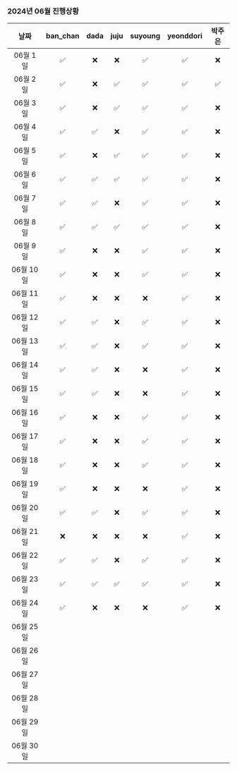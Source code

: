 ### 2024년 06월 진행상황
| 날짜 | ban_chan | dada | juju | suyoung | yeonddori | 박주은 |
|:---:|:---:|:---:|:---:|:---:|:---:|:---:|
| 06월 1일 | ✅ | ❌ | ❌ | ✅ | ✅ | ❌ |
| 06월 2일 | ✅ | ❌ | ✅ | ✅ | ✅ | ✅ |
| 06월 3일 | ✅ | ❌ | ✅ | ✅ | ✅ | ❌ |
| 06월 4일 | ✅ | ✅ | ❌ | ✅ | ✅ | ❌ |
| 06월 5일 | ✅ | ❌ | ✅ | ✅ | ✅ | ❌ |
| 06월 6일 | ✅ | ✅ | ✅ | ✅ | ✅ | ❌ |
| 06월 7일 | ✅ | ✅ | ❌ | ✅ | ✅ | ❌ |
| 06월 8일 | ✅ | ✅ | ✅ | ✅ | ✅ | ❌ |
| 06월 9일 | ✅ | ❌ | ❌ | ✅ | ✅ | ❌ |
| 06월 10일 | ✅ | ❌ | ❌ | ✅ | ✅ | ❌ |
| 06월 11일 | ✅ | ❌ | ❌ | ❌ | ✅ | ❌ |
| 06월 12일 | ✅ | ✅ | ❌ | ✅ | ✅ | ❌ |
| 06월 13일 | ✅ | ✅ | ❌ | ✅ | ✅ | ❌ |
| 06월 14일 | ✅ | ✅ | ❌ | ❌ | ✅ | ❌ |
| 06월 15일 | ✅ | ✅ | ❌ | ❌ | ✅ | ❌ |
| 06월 16일 | ✅ | ❌ | ❌ | ✅ | ✅ | ❌ |
| 06월 17일 | ✅ | ❌ | ❌ | ✅ | ✅ | ❌ |
| 06월 18일 | ✅ | ❌ | ❌ | ✅ | ✅ | ❌ |
| 06월 19일 | ✅ | ❌ | ❌ | ❌ | ✅ | ❌ |
| 06월 20일 | ✅ | ✅ | ❌ | ✅ | ✅ | ❌ |
| 06월 21일 | ❌ | ❌ | ❌ | ❌ | ✅ | ❌ |
| 06월 22일 | ✅ | ✅ | ❌ | ✅ | ✅ | ❌ |
| 06월 23일 | ✅ | ✅ | ✅ | ✅ | ✅ | ❌ |
| 06월 24일 | ✅ | ❌ | ❌ | ❌ | ✅ | ❌ |
| 06월 25일 | | | | | | |
| 06월 26일 | | | | | | |
| 06월 27일 | | | | | | |
| 06월 28일 | | | | | | |
| 06월 29일 | | | | | | |
| 06월 30일 | | | | | | |
